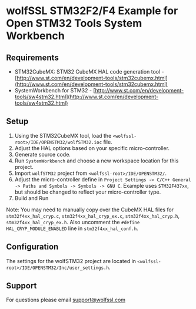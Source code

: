# wolfSSL STM32F2/F4 Example for Open STM32 Tools System Workbench


## Requirements

* STM32CubeMX: STM32 CubeMX HAL code generation tool - [http://www.st.com/en/development-tools/stm32cubemx.html](http://www.st.com/en/development-tools/stm32cubemx.html)
* SystemWorkbench for STM32 - [http://www.st.com/en/development-tools/sw4stm32.html](http://www.st.com/en/development-tools/sw4stm32.html)

## Setup

1. Using the STM32CubeMX tool, load the `<wolfssl-root>/IDE/OPENSTM32/wolfSTM32.ioc` file.
2. Adjust the HAL options based on your specific micro-controller.
3. Generate source code.
4. Run `SystemWorkbench` and choose a new workspace location for this project.
5. Import `wolfSTM32` project from `<wolfssl-root>/IDE/OPENSTM32/`.
6. Adjust the micro-controller define in `Project Settings -> C/C++ General -> Paths and Symbols -> Symbols -> GNU C`. Example uses `STM32F437xx`, but should be changed to reflect your micro-controller type.
7. Build and Run

Note: You may need to manually copy over the CubeMX HAL files for `stm32f4xx_hal_cryp.c`, `stm32f4xx_hal_cryp_ex.c`, `stm32f4xx_hal_cryp.h`, `stm32f4xx_hal_cryp_ex.h`. Also uncomment the `#define HAL_CRYP_MODULE_ENABLED` line in `stm32f4xx_hal_conf.h`.

## Configuration

The settings for the wolfSTM32 project are located in `<wolfssl-root>/IDE/OPENSTM32/Inc/user_settings.h`.

## Support

For questions please email [support@wolfssl.com](mailto:support@wolfssl.com)
